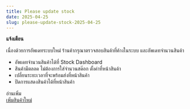 ```yaml
---
title: Please update stock
date: 2025-04-25
slug: please-update-stock-2025-04-25
---
```


**แจ้งเตือน**

เนื่องด้วยการอัพเดทระบบใหม่ ร้านค้ากรุณาตรวจสอบสินค้าที่ค้างในระบบ และอัพเดทจำนวนสินค้า

<!-- truncate -->

- อัพเดทจำนวนสินค้าได้ที่ Stock Dashboard
- สินค้ามีตลอด ไม่ต้องการใส่จำนวนสต๊อก ตั้งค่าที่หน้าสินค้า
- เปลี่ยนระยะเวลาที่จะพร้อมส่งที่หน้าสินค้า
- ปิดการแสดงสินค้าได้ที่หน้าสินค้า

อ่านเพิ่ม<br />
[เพิ่มสินค้าใหม่](/docs/product/add-new-product)<br />
